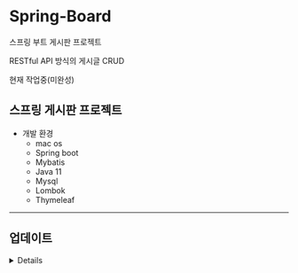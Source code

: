 # Spring-Board
 스프링 부트 게시판 프로젝트
 
 RESTful API 방식의 게시글 CRUD
 
 현재 작업중(미완성)
 
## 스프링 게시판 프로젝트

- 개발 환경
  - mac os
  - Spring boot
  - Mybatis
  - Java 11 
  - Mysql
  - Lombok
  - Thymeleaf

---------------------

## 업데이트
<details>
  <span style="color:yellow"><summary>업데이트 내역 펼쳐보기!</summary><span>
 
- 4월 14일
> 프로젝트 세팅, 생성

- 4월 15일
> Mybatis mapper.xml 활용하여 쿼리문 작성
> 
> 기본적인 게시물 생성, 리스트 받아오기(테이블), 수정, 삭제 구현 (CRUD)

- 4월 16일
> Thymeleaf fragments(nav,head) 작성

- 4월 18일
> bootstrap 연결, nav, head 파일 부트스트랩 적용
> 
> list view page 업데이트


- 4월 19일
> paging 처리하여 board list 불러오기 작성
> 
> pagination 작성 (java)
>  
> pagination view 작업중
> > startPage ~ endPage 까지 페이지 번호 불러오기 완성
> > 
> > 페이지 번호 현재 모두 1로 표시 (추가 작업 필요)
> > 
> > 이전, 이후 버튼 표시 안됨

- 4월 20일
> pagination 완성 
>
> 개별 게시글 get view 페이지 생성

- 4월 21일
> 생성된 개별 게시글을 게시판 목록에서 제목 클릭시 연결
> 
> 생성된 게시물에 목록, 수정, 삭제 페이지 연결
> 
> BoardController에서 페이지 get, update, delete 요청 url을 @PathVariable에서 @RequestParam으로 교체
> > ex) board/delete/{bno} => board/delete?bno={bno}

- 4월 22일
> 게시판 댓글 기능 추가(미완성) => 비동기 AJAX 방식
> 
> mapper, service, view(html) 작성
> 
> view에 AJAX js 설정 필요

- 4월 25일
> ReplyController (RestController)
>
> 댓글 ajax get, post로 작성, 리스트 받아기 완성
> 
> delete, update(put) 작성중

- 4월 26일
> 댓글 수정, 삭제 완성
>
> 회원(User) 테이블, model, mapper, controller 생성
>
> 회원가입 뷰, controller 완성 (로그인은 뷰 페이지만 생성)
> 
 
- 4월 27일
> 기본적인 로그인 뷰, 기능 완성
>
> spring security로 페이지 권한, 로그인 인증 추가(도중 오류발생) >> 수정 보완 필요
> 
 
- 4월 28일
> 27일 작업중 발생했던 오류 수정 (@어노테이션 실수), spring security 기본 사용법 미숙
> 
> Spring security 회원가입 시 user 권한 부여, 비밀번호 BCrypt 암호화 저장
>
> 커스텀 로그인 페이지로 로그인 인증
> 
 
 - 5월 13일
> side nav 추가
> 
> 로그인 성공시 Spring security Principal에 저장된 userName을 Common으로 모든 페이지에 전달
>
> 게시물 수정, 삭제 시 userName일치 여부 판단
>
> 전체적 css 수정
> 
 
 - 5월 17일
> 게시물 delete 방식을 getMapping에서 deleteMapping으로 변경
> 
> 삭제는 정상적으로 이루어 짐
>
> 삭제 후 게시물 리스트로 다시 이동하면 이동 후 에러 발생 (push X)
</details>


